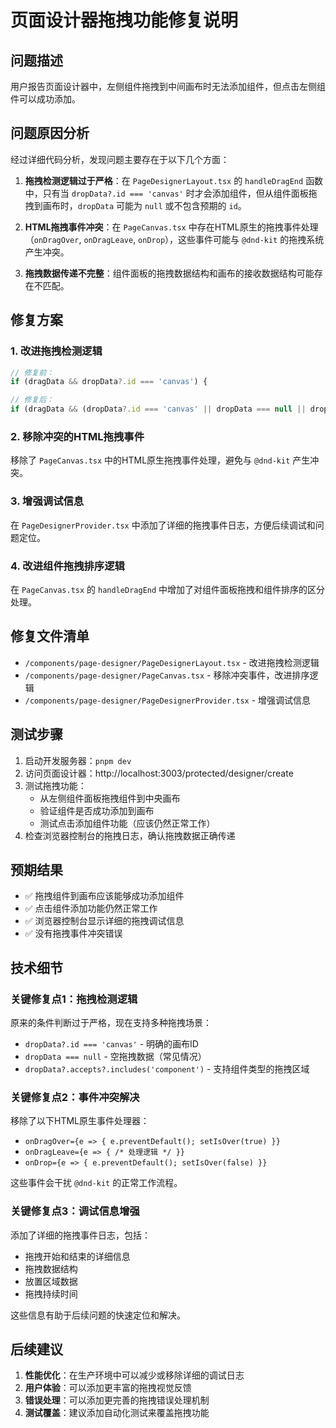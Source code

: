 # 页面设计器拖拽功能修复说明

## 问题描述

用户报告页面设计器中，左侧组件拖拽到中间画布时无法添加组件，但点击左侧组件可以成功添加。

## 问题原因分析

经过详细代码分析，发现问题主要存在于以下几个方面：

1. **拖拽检测逻辑过于严格**：在 `PageDesignerLayout.tsx` 的 `handleDragEnd` 函数中，只有当 `dropData?.id === 'canvas'` 时才会添加组件，但从组件面板拖拽到画布时，`dropData` 可能为 `null` 或不包含预期的 `id`。

2. **HTML拖拽事件冲突**：在 `PageCanvas.tsx` 中存在HTML原生的拖拽事件处理（`onDragOver`, `onDragLeave`, `onDrop`），这些事件可能与 `@dnd-kit` 的拖拽系统产生冲突。

3. **拖拽数据传递不完整**：组件面板的拖拽数据结构和画布的接收数据结构可能存在不匹配。

## 修复方案

### 1. 改进拖拽检测逻辑

```typescript
// 修复前：
if (dragData && dropData?.id === 'canvas') {

// 修复后：
if (dragData && (dropData?.id === 'canvas' || dropData === null || dropData?.accepts?.includes('component'))) {
```

### 2. 移除冲突的HTML拖拽事件

移除了 `PageCanvas.tsx` 中的HTML原生拖拽事件处理，避免与 `@dnd-kit` 产生冲突。

### 3. 增强调试信息

在 `PageDesignerProvider.tsx` 中添加了详细的拖拽事件日志，方便后续调试和问题定位。

### 4. 改进组件拖拽排序逻辑

在 `PageCanvas.tsx` 的 `handleDragEnd` 中增加了对组件面板拖拽和组件排序的区分处理。

## 修复文件清单

- `/components/page-designer/PageDesignerLayout.tsx` - 改进拖拽检测逻辑
- `/components/page-designer/PageCanvas.tsx` - 移除冲突事件，改进排序逻辑
- `/components/page-designer/PageDesignerProvider.tsx` - 增强调试信息

## 测试步骤

1. 启动开发服务器：`pnpm dev`
2. 访问页面设计器：http://localhost:3003/protected/designer/create
3. 测试拖拽功能：
   - 从左侧组件面板拖拽组件到中央画布
   - 验证组件是否成功添加到画布
   - 测试点击添加组件功能（应该仍然正常工作）
4. 检查浏览器控制台的拖拽日志，确认拖拽数据正确传递

## 预期结果

- ✅ 拖拽组件到画布应该能够成功添加组件
- ✅ 点击组件添加功能仍然正常工作
- ✅ 浏览器控制台显示详细的拖拽调试信息
- ✅ 没有拖拽事件冲突错误

## 技术细节

### 关键修复点1：拖拽检测逻辑

原来的条件判断过于严格，现在支持多种拖拽场景：

- `dropData?.id === 'canvas'` - 明确的画布ID
- `dropData === null` - 空拖拽数据（常见情况）
- `dropData?.accepts?.includes('component')` - 支持组件类型的拖拽区域

### 关键修复点2：事件冲突解决

移除了以下HTML原生事件处理器：

- `onDragOver={e => { e.preventDefault(); setIsOver(true) }}`
- `onDragLeave={e => { /* 处理逻辑 */ }}`
- `onDrop={e => { e.preventDefault(); setIsOver(false) }}`

这些事件会干扰 `@dnd-kit` 的正常工作流程。

### 关键修复点3：调试信息增强

添加了详细的拖拽事件日志，包括：

- 拖拽开始和结束的详细信息
- 拖拽数据结构
- 放置区域数据
- 拖拽持续时间

这些信息有助于后续问题的快速定位和解决。

## 后续建议

1. **性能优化**：在生产环境中可以减少或移除详细的调试日志
2. **用户体验**：可以添加更丰富的拖拽视觉反馈
3. **错误处理**：可以添加更完善的拖拽错误处理机制
4. **测试覆盖**：建议添加自动化测试来覆盖拖拽功能
